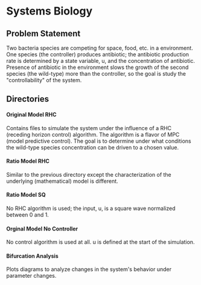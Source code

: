 # Systems Biology

## Problem Statement
Two bacteria species are competing for space, food, etc. in a environment. One species (the controller) produces antibiotic; the antibiotic production rate is determined by a state variable, u, and the concentration of antibiotic. Presence of antibiotic in the environment slows the growth of the second species (the wild-type) more than the controller, so the goal is study the "controllability" of the system.

## Directories
#### Original Model RHC
Contains files to simulate the system under the influence of a RHC (receding horizon control) algorithm. The algorithm is a flavor of MPC (model predictive control). The goal is to determine under what conditions the wild-type species concentration can be driven to a chosen value.

#### Ratio Model RHC
Similar to the previous directory except the characterization of the underlying (mathematical) model is different.

#### Ratio Model SQ
No RHC algorithm is used; the input, u, is a square wave normalized between 0 and 1.

#### Orginal Model No Controller
No control algorithm is used at all. u is defined at the start of the simulation.

#### Bifurcation Analysis
Plots diagrams to analyze changes in the system's behavior under parameter changes.